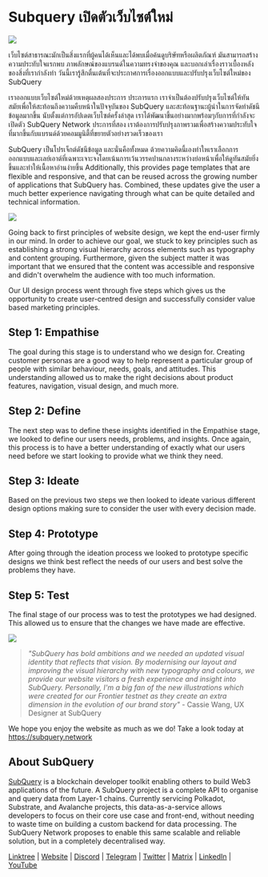 # Subquery เปิดตัวเว็บไซต์ใหม่

![](https://miro.medium.com/max/1400/0*AnB_ILxq6i0kKz2Y)

เว็บไซต์สาธารณะมักเป็นสิ่งแรกที่ผู้คนได้เห็นและได้พบเมื่อค้นดูบริษัทหรือผลิตภัณฑ์ มันสามารถสร้างความประทับใจแรกพบ ภาพลักษณ์ของแบรนด์ในความทรงจำของคุณ และบอกเล่าเรื่องราวเบื้องหลังของสิ่งที่เรากำลังทำ วันนี้เรารู้สึกตื่นเต้นที่จะประกาศการเรื่องออกแบบและปรับปรุงเว็บไซต์ใหม่ของ SubQuery

เราออกแบบเว็บไซต์ใหม่ด้วยเหตุผลสองประการ ประการแรก เราจำเป็นต้องปรับปรุงเว็บไซต์ให้ทันสมัยเพื่อให้สะท้อนถึงความคืบหน้าในปัจจุบันของ SubQuery และสะท้อนฐานะผู้นำในการจัดทำดัชนีข้อมูลมากขึ้น นับตั้งแต่การอัปเดตเว็บไซต์ครั้งล่าสุด เราได้พัฒนาขึ้นอย่างมากพร้อมๆกับการที่กำลังจะเปิดตัว SubQuery Network ประการที่สอง เราต้องการปรับปรุงภาพรวมเพื่อสร้างความประทับใจที่มากขึ้นกับแบรนด์ด้วยคอมมูนิตี้ที่ขยายตัวอย่างรวดเร็วของเรา

SubQuery เป็นโปรเจ็กต์ดัชนีข้อมูล และนั่นคือทั้งหมด ด้วยความคิดนี้เองทำใหเราเลือกการออกแบบและเลย์เอาต์ที่เฉพาะเจาะจงโดยเน้นการเว้นวรรคปานกลางระหว่างย่อหน้าเพื่อให้ดูทันสมัยยิ่งขึ้นและทำให้เนื้อหาอ่านง่ายขึ้น Additionally, this provides page templates that are flexible and responsive, and that can be reused across the growing number of applications that SubQuery has. Combined, these updates give the user a much better experience navigating through what can be quite detailed and technical information.

![](https://miro.medium.com/max/1400/1*rqmuhuC5rdV7sZN2AwokZQ.png)

Going back to first principles of website design, we kept the end-user firmly in our mind. In order to achieve our goal, we stuck to key principles such as establishing a strong visual hierarchy across elements such as typography and content grouping. Furthermore, given the subject matter it was important that we ensured that the content was accessible and responsive and didn't overwhelm the audience with too much information.

Our UI design process went through five steps which gives us the opportunity to create user-centred design and successfully consider value based marketing principles.

## Step 1: Empathise

The goal during this stage is to understand who we design for. Creating customer personas are a good way to help represent a particular group of people with similar behaviour, needs, goals, and attitudes. This understanding allowed us to make the right decisions about product features, navigation, visual design, and much more.

## Step 2: Define

The next step was to define these insights identified in the Empathise stage, we looked to define our users needs, problems, and insights. Once again, this process is to have a better understanding of exactly what our users need before we start looking to provide what we think they need.

## Step 3: Ideate

Based on the previous two steps we then looked to ideate various different design options making sure to consider the user with every decision made.

## Step 4: Prototype

After going through the ideation process we looked to prototype specific designs we think best reflect the needs of our users and best solve the problems they have.

## Step 5: Test

The final stage of our process was to test the prototypes we had designed. This allowed us to ensure that the changes we have made are effective.

![](https://miro.medium.com/max/1400/1*AMO1WP2Yg1MtNht22gIeaw.png)

> _"SubQuery has bold ambitions and we needed an updated visual identity that reflects that vision. By modernising our layout and improving the visual hierarchy with new typography and colours, we provide our website visitors a fresh experience and insight into SubQuery. Personally, I'm a big fan of the new illustrations which were created for our Frontier testnet as they create an extra dimension in the evolution of our brand story"_ - Cassie Wang, UX Designer at SubQuery

We hope you enjoy the website as much as we do! Take a look today at https://subquery.network

## About SubQuery

[SubQuery](https://subquery.network) is a blockchain developer toolkit enabling others to build Web3 applications of the future. A SubQuery project is a complete API to organise and query data from Layer-1 chains. Currently servicing Polkadot, Substrate, and Avalanche projects, this data-as-a-service allows developers to focus on their core use case and front-end, without needing to waste time on building a custom backend for data processing. The SubQuery Network proposes to enable this same scalable and reliable solution, but in a completely decentralised way.

​​[Linktree](https://linktr.ee/subquerynetwork) | [Website](https://subquery.network/) | [Discord](https://discord.com/invite/78zg8aBSMG) | [Telegram](https://t.me/subquerynetwork) | [Twitter](https://twitter.com/subquerynetwork) | [Matrix](https://matrix.to/#/#subquery:matrix.org) | [LinkedIn](https://www.linkedin.com/company/subquery) | [YouTube](https://www.youtube.com/channel/UCi1a6NUUjegcLHDFLr7CqLw)

